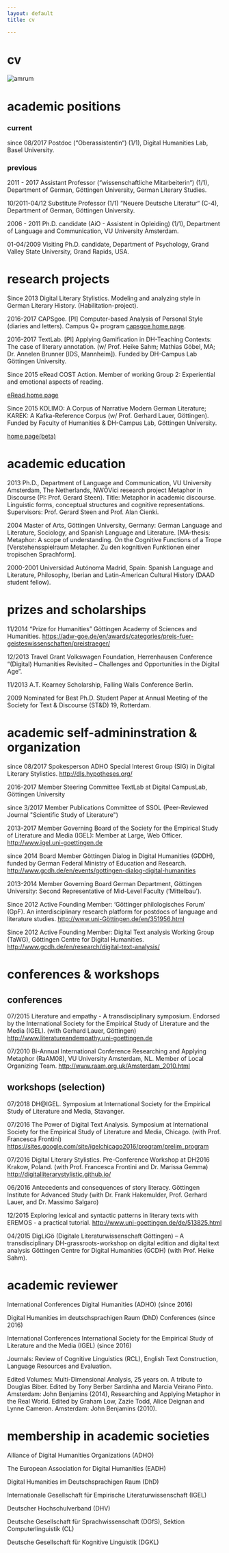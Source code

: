 ```yaml
---
layout: default
title: cv

---
```



# cv

<img src="images/amrum.JPG" alt="amrum" class="ri"/>

# academic positions
### current
since 08/2017  Postdoc (“Oberassistentin“) (1/1),	Digital Humanities Lab, Basel University.

### previous
2011 - 2017 Assistant Professor (“wissenschaftliche Mitarbeiterin“) (1/1), Department of German, Göttingen University, German Literary Studies.

10/2011-04/12	Substitute Professor (1/1) “Neuere Deutsche Literatur“ (C-4), Department of German, Göttingen University.

2006 - 2011  Ph.D. candidate (AiO - Assistent in Opleiding) (1/1), Department of Language and Communication, VU University Amsterdam. 

01-04/2009  Visiting Ph.D. candidate, Department of Psychology, Grand Valley State University, Grand Rapids, USA.

# research projects

Since 2013	Digital Literary Stylistics. Modeling and analyzing style in German Literary History. (Habilitation-project).

2016-2017	CAPSgoe. [PI] Computer-based Analysis of Personal Style (diaries and letters). Campus Q+ program <a href="https://capsgoe.wordpress.com/" target="_blank"> capsgoe home page</a>.

2016-2017	TextLab. [PI] Applying Gamification in DH-Teaching Contexts: The case of literary annotation. (w/ Prof. Heike Sahm; Mathias Göbel, MA; Dr. Annelen Brunner [IDS, Mannheim]). Funded by DH-Campus Lab Göttingen University.

Since 2015	eRead COST Action. Member of working Group 2: Experiential and emotional aspects of reading.</p><p><a href="http://ereadcost.eu/" target="_blank"> eRead home page</a>

Since 2015 	KOLIMO: A Corpus of Narrative Modern German Literature; KAREK: A Kafka-Reference Corpus (w/ Prof. Gerhard Lauer, Göttingen). Funded by Faculty of Humanities & DH-Campus Lab, Göttingen University.  <p><a href="https://www.kolimo.uni-goettingen.de/" target="_blank">home page(beta)</a>

# academic education

2013 		Ph.D., Department of Language and Communication, VU University Amsterdam, The Netherlands, NWOVici research project Metaphor in Discourse (PI: Prof. Gerard Steen). Title: Metaphor in academic discourse. Linguistic forms, conceptual structures and cognitive representations. Supervisors: Prof. Gerard Steen and Prof. Alan Cienki.

2004 		Master of Arts, Göttingen University, Germany: German Language and Literature, Sociology, and Spanish Language and Literature. [MA-thesis: Metaphor: A scope of understanding. On the Cognitive Functions of a Trope [Verstehensspielraum Metapher. Zu den kognitiven Funktionen einer tropischen Sprachform]. 

2000-2001 	Universidad Autónoma Madrid, Spain: Spanish Language and Literature, Philosophy, Iberian and Latin-American Cultural History (DAAD student fellow).

# prizes and scholarships

11/2014	“Prize for Humanities” Göttingen Academy of Sciences and Humanities. https://adw-goe.de/en/awards/categories/preis-fuer-geisteswissenschaften/preistraeger/

12/2013	Travel Grant Volkswagen Foundation, Herrenhausen Conference “(Digital) Humanities Revisited – Challenges and Opportunities in the Digital Age”.

11/2013	A.T. Kearney Scholarship, Falling Walls Conference Berlin.

2009	Nominated for Best Ph.D. Student Paper at Annual Meeting of the Society for Text & Discourse (ST&D) 19, Rotterdam.</p>

# academic self-admininstration & organization

since 08/2017	Spokesperson ADHO Special Interest Group (SIG) in Digital Literary Stylistics. http://dls.hypotheses.org/

2016-2017 		Member Steering Committee TextLab at Digital CampusLab, Göttingen University

since 3/2017 	Member Publications Committee of SSOL (Peer-Reviewed Journal "Scientific Study of Literature")

2013-2017	    Member Governing Board of the Society for the Empirical Study of Literature and Media (IGEL): Member at Large, Web Officer. http://www.igel.uni-goettingen.de

since 2014	Board Member Göttingen Dialog in Digital Humanities (GDDH), funded by German Federal Ministry of Education and Research. http://www.gcdh.de/en/events/gottingen-dialog-digital-humanities 

2013-2014	  Member Governing Board German Department, Göttingen University: Second Representative of Mid-Level Faculty (‘Mittelbau’).

Since 2012	Active Founding Member: ‘Göttinger philologisches Forum’ (GpF). An interdisciplinary research platform for postdocs of language and literature studies. http://www.uni-Göttingen.de/en/351956.html

Since 2012	Active Founding Member: Digital Text analysis Working Group (TaWG), Göttingen Centre for Digital Humanities. http://www.gcdh.de/en/research/digital-text-analysis/

# conferences & workshops 

## conferences

07/2015 	Literature and empathy - A transdisciplinary symposium. Endorsed by the International Society for the Empirical Study of Literature and the Media (IGEL). (with Gerhard Lauer, Göttingen) http://www.literatureandempathy.uni-goettingen.de 

07/2010 	Bi-Annual International Conference Researching and Applying Metaphor (RaAM08), VU University Amsterdam, NL. Member of Local Organizing Team.  http://www.raam.org.uk/Amsterdam_2010.html


## workshops (selection)

07/2018			DH@IGEL. Symposium at International Society for the Empirical Study of Literature and Media, Stavanger. 

07/2016		The Power of Digital Text Analysis. Symposium at International Society for the Empirical Study of Literature and Media, Chicago. (with Prof. Francesca Frontini) https://sites.google.com/site/igelchicago2016/program/prelim_program 

07/2016		Digital Literary Stylistics. Pre-Conference Workshop at DH2016 Krakow, Poland. (with Prof. Francesca Frontini and Dr. Marissa Gemma) http://digitalliterarystylistic.github.io/ 

06/2016		Antecedents and consequences of story literacy. Göttingen Institute for Advanced Study (with Dr. Frank Hakemulder, Prof. Gerhard Lauer, and Dr. Massimo Salgaro)

12/2015		Exploring lexical and syntactic patterns in literary texts with EREMOS - a practical tutorial. http://www.uni-goettingen.de/de/513825.html 

04/2015		DigLiGö (Digitale Literaturwissenschaft Göttingen) – A transdisciplinary DH-grassroots-workshop on digital edition and digital text analysis Göttingen Centre for Digital Humanities (GCDH) (with Prof. Heike Sahm).</p>


# academic reviewer

International Conferences Digital Humanities (ADHO) (since 2016)

Digital Humanities im deutschsprachigen Raum (DhD) Conferences (since 2016)

International Conferences International Society for the Empirical Study of Literature and the Media (IGEL) (since 2016)

Journals: Review of Cognitive Linguistics (RCL), English Text Construction, Language Resources and Evaluation.

Edited Volumes: Multi-Dimensional Analysis, 25 years on. A tribute to Douglas Biber. Edited by Tony Berber Sardinha and Marcia Veirano Pinto. Amsterdam: John Benjamins (2014), Researching and Applying Metaphor in the Real World. Edited by Graham Low, Zazie Todd, Alice Deignan and Lynne Cameron. Amsterdam: John Benjamins (2010).

# membership in academic societies

Alliance of Digital Humanities Organizations (ADHO)

The European Association for Digital Humanities (EADH)

Digital Humanities im Deutschsprachigen Raum (DhD)

Internationale Gesellschaft für Empirische Literaturwissenschaft (IGEL)

Deutscher Hochschulverband (DHV)

Deutsche Gesellschaft für Sprachwissenschaft (DGfS), Sektion Computerlinguistik (CL)

Deutsche Gesellschaft für Kognitive Linguistik (DGKL)
